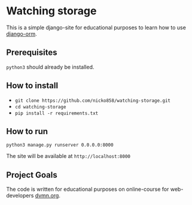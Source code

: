 # Watching storage

This is a simple django-site for educational purposes to learn how to use [django-orm](https://docs.djangoproject.com/en/3.0/topics/db/).

## Prerequisites

`python3` should already be installed.

## How to install

- `git clone https://github.com/nicko858/watching-storage.git`
- `cd watching-storage`
- `pip install -r requirements.txt`

## How to run

`python3 manage.py runserver 0.0.0.0:8000`

The site will be available at `http://localhost:8000`

## Project Goals

The code is written for educational purposes on online-course for web-developers [dvmn.org](https://dvmn.org/).
